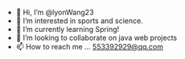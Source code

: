 - 👋 Hi, I’m @lyonWang23
- 👀 I’m interested in sports and science.
- 🌱 I’m currently learning Spring!
- 💞️ I’m looking to collaborate on java web projects
- 📫 How to reach me ...
553392929@qq.com
<!---
lyonWang23/lyonWang23 is a ✨ special ✨ repository because its `README.md` (this file) appears on your GitHub profile.
You can click the Preview link to take a look at your changes.
--->
